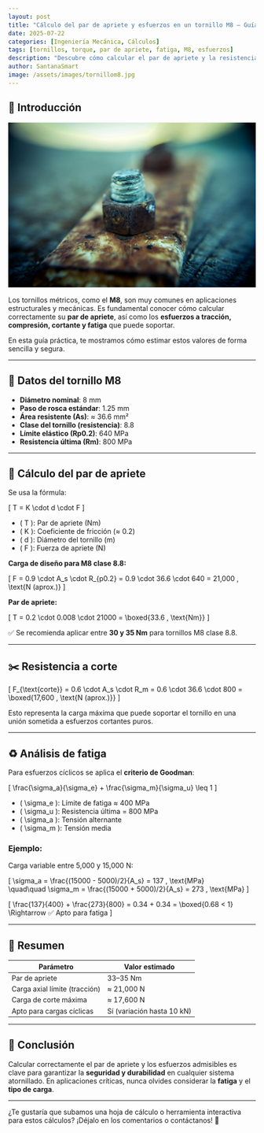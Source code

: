 ```yaml
---
layout: post
title: "Cálculo del par de apriete y esfuerzos en un tornillo M8 – Guía técnica"
date: 2025-07-22
categories: [Ingeniería Mecánica, Cálculos]
tags: [tornillos, torque, par de apriete, fatiga, M8, esfuerzos]
description: "Descubre cómo calcular el par de apriete y la resistencia a carga axial, cortante y cíclica en tornillos métricos M8, incluyendo fórmulas clave y ejemplos reales."
author: SantanaSmart
image: /assets/images/tornillom8.jpg
---
```


## 🔩 Introducción

<p align="center">
  <img src="/assets/images/tornillom8.jpg" alt="Proteger a bebés del calor en el coche" style="max-width: 100%; height: auto;">
</p>

Los tornillos métricos, como el **M8**, son muy comunes en aplicaciones estructurales y mecánicas. Es fundamental conocer cómo calcular correctamente su **par de apriete**, así como los **esfuerzos a tracción, compresión, cortante y fatiga** que puede soportar.

En esta guía práctica, te mostramos cómo estimar estos valores de forma sencilla y segura.

---

## 📐 Datos del tornillo M8

- **Diámetro nominal**: 8 mm  
- **Paso de rosca estándar**: 1.25 mm  
- **Área resistente (As)**: ≈ 36.6 mm²  
- **Clase del tornillo (resistencia)**: 8.8  
- **Límite elástico (Rp0.2)**: 640 MPa  
- **Resistencia última (Rm)**: 800 MPa  

---

## 🔧 Cálculo del par de apriete

Se usa la fórmula:

\[
T = K \cdot d \cdot F
\]

- \( T \): Par de apriete (Nm)  
- \( K \): Coeficiente de fricción (≈ 0.2)  
- \( d \): Diámetro del tornillo (m)  
- \( F \): Fuerza de apriete (N)

**Carga de diseño para M8 clase 8.8:**

\[
F = 0.9 \cdot A_s \cdot R_{p0.2} = 0.9 \cdot 36.6 \cdot 640 = 21,000 \, \text{N (aprox.)}
\]

**Par de apriete:**

\[
T = 0.2 \cdot 0.008 \cdot 21000 = \boxed{33.6 \, \text{Nm}}
\]

✅ Se recomienda aplicar entre **30 y 35 Nm** para tornillos M8 clase 8.8.

---

## ✂️ Resistencia a corte

\[
F_{\text{corte}} = 0.6 \cdot A_s \cdot R_m = 0.6 \cdot 36.6 \cdot 800 = \boxed{17,600 \, \text{N (aprox.)}}
\]

Esto representa la carga máxima que puede soportar el tornillo en una unión sometida a esfuerzos cortantes puros.

---

## ♻️ Análisis de fatiga

Para esfuerzos cíclicos se aplica el **criterio de Goodman**:

\[
\frac{\sigma_a}{\sigma_e} + \frac{\sigma_m}{\sigma_u} \leq 1
\]

- \( \sigma_e \): Límite de fatiga ≈ 400 MPa  
- \( \sigma_u \): Resistencia última = 800 MPa  
- \( \sigma_a \): Tensión alternante  
- \( \sigma_m \): Tensión media  

### Ejemplo:

Carga variable entre 5,000 y 15,000 N:

\[
\sigma_a = \frac{(15000 - 5000)/2}{A_s} = 137 \, \text{MPa}  
\quad\quad
\sigma_m = \frac{(15000 + 5000)/2}{A_s} = 273 \, \text{MPa}
\]

\[
\frac{137}{400} + \frac{273}{800} = 0.34 + 0.34 = \boxed{0.68 < 1} \Rightarrow ✅ Apto para fatiga
\]

---

## 🧮 Resumen

| Parámetro                    | Valor estimado          |
|-----------------------------|--------------------------|
| Par de apriete              | 33–35 Nm                |
| Carga axial límite (tracción) | ≈ 21,000 N             |
| Carga de corte máxima       | ≈ 17,600 N              |
| Apto para cargas cíclicas   | Sí (variación hasta 10 kN) |

---

## 📎 Conclusión

Calcular correctamente el par de apriete y los esfuerzos admisibles es clave para garantizar la **seguridad y durabilidad** en cualquier sistema atornillado. En aplicaciones críticas, nunca olvides considerar la **fatiga** y el **tipo de carga**.

---

¿Te gustaría que subamos una hoja de cálculo o herramienta interactiva para estos cálculos? ¡Déjalo en los comentarios o contáctanos! 💬
